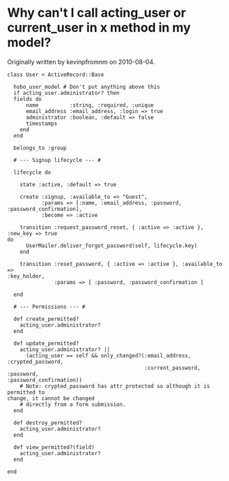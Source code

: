 # Why can't I call acting_user or current_user in x method in my model?

Originally written by kevinpfromnm on 2010-08-04.

    class User < ActiveRecord::Base
    
      hobo_user_model # Don't put anything above this
      if acting_user.administrator? then  
      fields do
          name          :string, :required, :unique
          email_address :email_address, :login => true
          administrator :boolean, :default => false
          timestamps
        end
      end
    
      belongs_to :group
    
      # --- Signup lifecycle --- #
    
      lifecycle do
    
        state :active, :default => true
    
        create :signup, :available_to => "Guest",
               :params => [:name, :email_address, :password,
    :password_confirmation],
               :become => :active
    
        transition :request_password_reset, { :active => :active }, :new_key => true
    do
          UserMailer.deliver_forgot_password(self, lifecycle.key)
        end
    
        transition :reset_password, { :active => :active }, :available_to =>
    :key_holder,
                   :params => [ :password, :password_confirmation ]
    
      end
    
      # --- Permissions --- #
    
      def create_permitted?
        acting_user.administrator?
      end
    
      def update_permitted?
        acting_user.administrator? ||
          (acting_user == self && only_changed?(:email_address, :crypted_password,
                                                :current_password, :password,
    :password_confirmation))
        # Note: crypted_password has attr_protected so although it is permitted to
    change, it cannot be changed
        # directly from a form submission.
      end
    
      def destroy_permitted?
        acting_user.administrator?
      end
    
      def view_permitted?(field)
        acting_user.administrator?
      end
    
    end